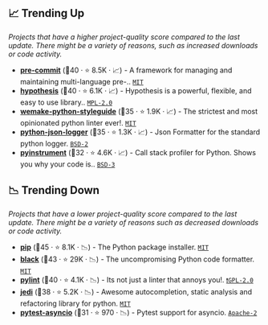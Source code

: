 ## 📈 Trending Up

_Projects that have a higher project-quality score compared to the last update. There might be a variety of reasons, such as increased downloads or code activity._

- <b><a href="https://github.com/pre-commit/pre-commit">pre-commit</a></b> (🥇40 ·  ⭐ 8.5K · 📈) - A framework for managing and maintaining multi-language pre-.. <code><a href="http://bit.ly/34MBwT8">MIT</a></code>
- <b><a href="https://github.com/HypothesisWorks/hypothesis">hypothesis</a></b> (🥇40 ·  ⭐ 6.1K · 📈) - Hypothesis is a powerful, flexible, and easy to use library.. <code><a href="http://bit.ly/3postzC">MPL-2.0</a></code>
- <b><a href="https://github.com/wemake-services/wemake-python-styleguide">wemake-python-styleguide</a></b> (🥈35 ·  ⭐ 1.9K · 📈) - The strictest and most opinionated python linter ever!. <code><a href="http://bit.ly/34MBwT8">MIT</a></code>
- <b><a href="https://github.com/madzak/python-json-logger">python-json-logger</a></b> (🥈35 ·  ⭐ 1.3K · 📈) - Json Formatter for the standard python logger. <code><a href="http://bit.ly/3rqEWVr">BSD-2</a></code>
- <b><a href="https://github.com/joerick/pyinstrument">pyinstrument</a></b> (🥈32 ·  ⭐ 4.6K · 📈) - Call stack profiler for Python. Shows you why your code is.. <code><a href="http://bit.ly/3aKzpTv">BSD-3</a></code>

## 📉 Trending Down

_Projects that have a lower project-quality score compared to the last update. There might be a variety of reasons such as decreased downloads or code activity._

- <b><a href="https://github.com/pypa/pip">pip</a></b> (🥇45 ·  ⭐ 8.1K · 📉) - The Python package installer. <code><a href="http://bit.ly/34MBwT8">MIT</a></code>
- <b><a href="https://github.com/psf/black">black</a></b> (🥇43 ·  ⭐ 29K · 📉) - The uncompromising Python code formatter. <code><a href="http://bit.ly/34MBwT8">MIT</a></code>
- <b><a href="https://github.com/PyCQA/pylint">pylint</a></b> (🥇40 ·  ⭐ 4.1K · 📉) - Its not just a linter that annoys you!. <code><a href="http://bit.ly/2KucAZR">❗️GPL-2.0</a></code>
- <b><a href="https://github.com/davidhalter/jedi">jedi</a></b> (🥇38 ·  ⭐ 5.2K · 📉) - Awesome autocompletion, static analysis and refactoring library for python. <code><a href="http://bit.ly/34MBwT8">MIT</a></code>
- <b><a href="https://github.com/pytest-dev/pytest-asyncio">pytest-asyncio</a></b> (🥈31 ·  ⭐ 970 · 📉) - Pytest support for asyncio. <code><a href="http://bit.ly/3nYMfla">Apache-2</a></code> <code><img src="https://docs.pytest.org/en/stable/_static/favicon.png" style="display:inline;" width="13" height="13"></code>

